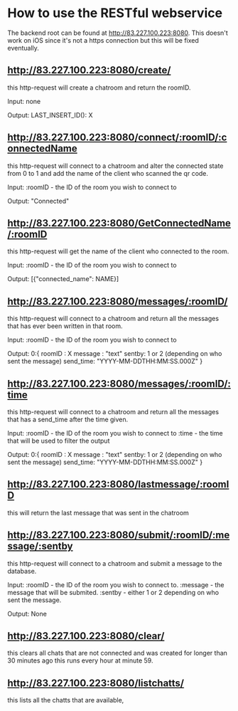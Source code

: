 # How to use the RESTful webservice

The backend root can be found at http://83.227.100.223:8080. This doesn't work on iOS since it's not a https connection but this will be fixed eventually.

## http://83.227.100.223:8080/create/
this http-request will create a chatroom and return the roomID.

Input:
none

Output:
LAST_INSERT_ID():	X

## http://83.227.100.223:8080/connect/:roomID/:connectedName
this http-request will connect to a chatroom and alter the connected state from 0 to 1 and add the name of the client who scanned the qr code.

Input:
:roomID - the ID of the room you wish to connect to

Output:
"Connected"

## http://83.227.100.223:8080/GetConnectedName/:roomID
this http-request will get the name of the client who connected to the room.

Input:
:roomID - the ID of the room you wish to connect to

Output:
[{"connected_name": NAME}]

## http://83.227.100.223:8080/messages/:roomID/
this http-request will connect to a chatroom and return all the messages that has ever been written in that room.

Input:
:roomID - the ID of the room you wish to connect to

Output:
0:{
	roomID : X
	message : "text"
	sentby: 1 or 2 (depending on who sent the message)
	send_time: "YYYY-MM-DDTHH:MM:SS.000Z"
}

## http://83.227.100.223:8080/messages/:roomID/:time
this http-request will connect to a chatroom and return all the messages that has a send_time after the time given.

Input:
:roomID - the ID of the room you wish to connect to
:time - the time that will be used to filter the output

Output:
0:{
	roomID : X
	message : "text"
	sentby: 1 or 2 (depending on who sent the message)
	send_time: "YYYY-MM-DDTHH:MM:SS.000Z"
}
## http://83.227.100.223:8080/lastmessage/:roomID
this will return the last message that was sent in the chatroom

## http://83.227.100.223:8080/submit/:roomID/:message/:sentby
this http-request will connect to a chatroom and submit a message to the database.

Input:
:roomID - the ID of the room you wish to connect to.
:message - the message that will be submited.
:sentby - either 1 or 2 depending on who sent the message.

Output:
None

## http://83.227.100.223:8080/clear/
this clears all chats that are not connected and was created for longer than 30 minutes ago this runs every hour at minute 59.

## http://83.227.100.223:8080/listchatts/
this lists all the chatts that are available,
